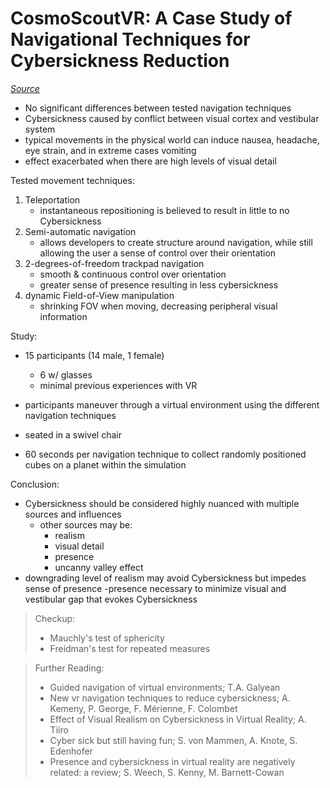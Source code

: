 # CosmoScoutVR: A Case Study of Navigational Techniques for Cybersickness Reduction
*[Source](CosmoScoutVR_Connor.pdf)*

- No significant differences between tested navigation techniques
- Cybersickness caused by conflict between visual cortex and vestibular system
- typical movements in the physical world can induce nausea, headache, eye strain, and in extreme cases vomiting
- effect exacerbated when there are high levels of visual detail

Tested movement techniques:
1. Teleportation
    - instantaneous repositioning is believed to result in little to no Cybersickness
2. Semi-automatic navigation
    - allows developers to create structure around navigation, while still allowing the user a sense of control over
     their orientation
3. 2-degrees-of-freedom trackpad navigation
    - smooth & continuous control over orientation
    - greater sense of presence resulting in less cybersickness
4. dynamic Field-of-View manipulation
    - shrinking FOV when moving, decreasing peripheral visual information

Study:
- 15 participants (14 male, 1 female)
    - 6 w/ glasses
    - minimal previous experiences with VR

- participants maneuver through a virtual environment using the different navigation techniques
- seated in a swivel chair
- 60 seconds per navigation technique to collect randomly positioned cubes on a planet within the simulation

Conclusion:
- Cybersickness should be considered highly nuanced with multiple sources and influences
    - other sources may be:
        - realism
        - visual detail
        - presence
        - uncanny valley effect
- downgrading level of realism may avoid Cybersickness but impedes sense of presence
-presence necessary to minimize visual and vestibular gap that evokes Cybersickness

> Checkup:
> - Mauchly's test of sphericity
> - Freidman's test for repeated measures

> Further Reading:
> - Guided navigation of virtual environments; T.A. Galyean
> - New vr navigation techniques to reduce cybersickness; A. Kemeny, P. George, F. Mérienne, F. Colombet
> - Effect of Visual Realism on Cybersickness in Virtual Reality; A. Tiiro
> - Cyber sick but still having fun; S. von Mammen, A. Knote, S. Edenhofer
> - Presence and cybersickness in virtual reality are negatively related: a review; S. Weech, S. Kenny, M. Barnett-Cowan
